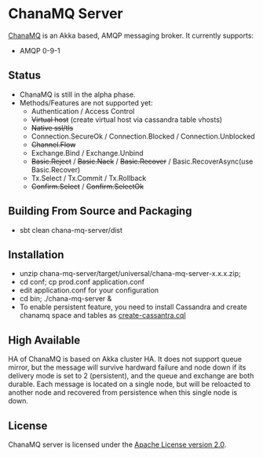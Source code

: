 # ChanaMQ Server

[ChanaMQ](http://https://github.com/qingmang-team/chana-mq) is an Akka based, AMQP messaging broker. It currently supports:

 * AMQP 0-9-1

## Status

 * ChanaMQ is still in the alpha phase.
 * Methods/Features are not supported yet:
   * Authentication / Access Control
   * ~~Virtual host~~ (create virtual host via cassandra table vhosts)
   * ~~Native ssl/tls~~
   * Connection.SecureOk / Connection.Blocked / Connection.Unblocked
   * ~~Channel.Flow~~
   * Exchange.Bind / Exchange.Unbind
   * ~~Basic.Reject~~ / ~~Basic.Nack~~ / ~~Basic.Recover~~ / Basic.RecoverAsync(use Basic.Recover)
   * Tx.Select / Tx.Commit / Tx.Rollback
   * ~~Confirm.Select~~ / ~~Confirm.SelectOk~~

## Building From Source and Packaging

 * sbt clean chana-mq-server/dist

## Installation

 * unzip chana-mq-server/target/universal/chana-mq-server-x.x.x.zip; 
 * cd conf; cp prod.conf application.conf
 * edit application.conf for your configuration
 * cd bin; ./chana-mq-server &
 * To enable persistent feature, you need to install Cassandra and create chanamq space and tables as [create-cassantra.cql](https://github.com/qingmang-team/chanamq/blob/master/chana-mq-server/src/main/resources/create-cassantra.cql)

## High Available

HA of ChanaMQ is based on Akka cluster HA. It does not support queue mirror, but the message will survive hardward failure and node down if its delivery mode is set to 2 (persistent), and the queue and exchange are both durable. Each message is located on a single node, but will be reloacted to another node and recovered from persistence when this single node is down.

## License

ChanaMQ server is licensed under the [Apache License version 2.0](LICENSE-APACHE2).

